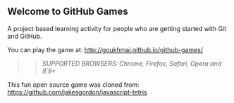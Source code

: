 ## Welcome to GitHub Games

A project based learning activity for people who are getting started with Git and GitHub.

You can play the game at: http://goukhmai.github.io/github-games/

>> _*SUPPORTED BROWSERS*: Chrome, Firefox, Safari, Opera and IE9+_

This fun open source game was cloned from: https://github.com/jakesgordon/javascript-tetris
